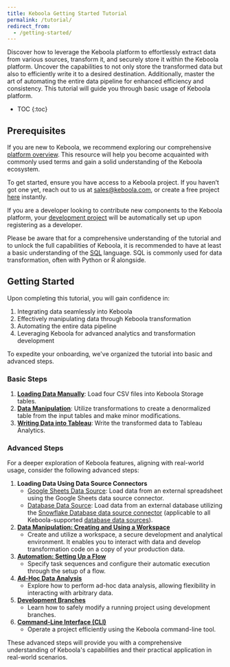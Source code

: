 ```yaml
---
title: Keboola Getting Started Tutorial
permalink: /tutorial/
redirect_from:
  - /getting-started/
---
```


Discover how to leverage the Keboola platform to effortlessly extract data from various sources,  transform it, and securely store it within the Keboola platform. 
Uncover the capabilities to not only store the transformed data but also to efficiently write it to a desired destination. Additionally, master the art of 
automating the entire data pipeline for enhanced efficiency and consistency. This tutorial will guide you through basic usage of Keboola platform.

* TOC
{:toc}

## Prerequisites 

If you are new to Keboola, we recommend exploring our comprehensive [platform overview](/overviews/). 
This resource will help you become acquainted with commonly used terms and gain a solid understanding of the Keboola ecosystem.

To get started, ensure you have access to a Keboola project. If you haven’t got one yet, reach out to us at [sales@keboola.com](sales@keboola.com), 
or create a free project [here](https://connection.north-europe.azure.keboola.com/wizard) instantly.

If you are a developer looking to contribute new components to the Keboola platform, your [development project](https://developers.keboola.com/#development-project) 
will be automatically set up upon registering as a developer. 

Please be aware that for a comprehensive understanding of the tutorial and to unlock the full capabilities of Keboola, it is recommended to have at least a basic understanding of the [SQL](https://en.wikipedia.org/wiki/SQL) language. SQL is commonly used for data transformation, often with Python or R alongside.

## Getting Started
Upon completing this tutorial, you will gain confidence in:
1. Integrating data seamlessly into Keboola
2. Effectively manipulating data through Keboola transformation
3. Automating the entire data pipeline
4. Leveraging Keboola for advanced analytics and transformation development

To expedite your onboarding, we've organized the tutorial into basic and advanced steps.

### Basic Steps
1. [**Loading Data Manually**](/tutorial/load/): Load four CSV files into Keboola Storage tables.
2. [**Data Manipulation**](/tutorial/manipulate/): Utilize transformations to create a denormalized table from the input tables and make minor modifications.
3. [**Writing Data into Tableau**](/tutorial/write/): Write the transformed data to Tableau Analytics.

### Advanced Steps
For a deeper exploration of Keboola features, aligning with real-world usage, consider the following advanced steps:
1. **Loading Data Using Data Source Connectors**
   - [Google Sheets Data Source](/tutorial/load/googledrive/): Load data from an external spreadsheet using the Google Sheets data source connector.
   - [Database Data Source](/tutorial/load/database/): Load data from an external database utilizing the [Snowflake Database data source connector](/tutorial/load/database/) (applicable to all Keboola-supported [database data sources](/components/extractors/database/)).
2. [**Data Manipulation: Creating and Using a Workspace**](/tutorial/manipulate/sandbox/)
   - Create and utilize a workspace, a secure development and analytical environment. It enables you to interact with data and develop transformation code on a copy of your production data.
3. [**Automation: Setting Up a Flow**](/tutorial/automate/)
   - Specify task sequences and configure their automatic execution through the setup of a flow.
4. [**Ad-Hoc Data Analysis**](/tutorial/ad-hoc/)
   - Explore how to perform ad-hoc data analysis, allowing flexibility in interacting with arbitrary data.
5. [**Development Branches**](/tutorial/branches/)
   - Learn how to safely modify a running project using development branches.
6. [**Command-Line Interface (CLI)**](https://developers.keboola.com/cli/)
   - Operate a project efficiently using the Keboola command-line tool.

These advanced steps will provide you with a comprehensive understanding of Keboola's capabilities and their practical application in real-world scenarios.
